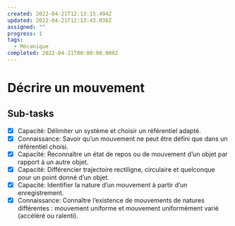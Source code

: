 ```yaml
---
created: 2022-04-21T12:13:15.494Z
updated: 2022-04-21T12:13:43.036Z
assigned: ""
progress: 1
tags:
  - Mécanique
completed: 2022-04-21T00:00:00.000Z
---
```


# Décrire un mouvement

## Sub-tasks

- [x] Capacité: Délimiter un système et choisir un référentiel adapté.
- [x] Connaissance: Savoir qu’un mouvement ne peut être défini que dans un référentiel choisi.
- [x] Capacité: Reconnaître un état de repos ou de mouvement d’un objet par rapport à un autre objet.
- [x] Capacité: Différencier trajectoire rectiligne, circulaire et quelconque pour un point donné d’un objet.
- [x] Capacité: Identifier la nature d’un mouvement à partir d’un enregistrement.
- [x] Connaissance: Connaître l’existence de mouvements de natures différentes : mouvement uniforme et mouvement uniformément varié (accéléré ou ralenti).
